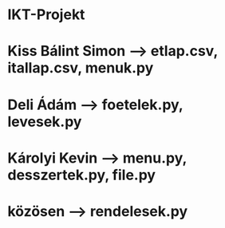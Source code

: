 # IKT-Projekt   
#  
# Kiss Bálint Simon --> etlap.csv, itallap.csv, menuk.py
# Deli Ádám --> foetelek.py, levesek.py
# Károlyi Kevin --> menu.py, desszertek.py, file.py
# közösen --> rendelesek.py
# 